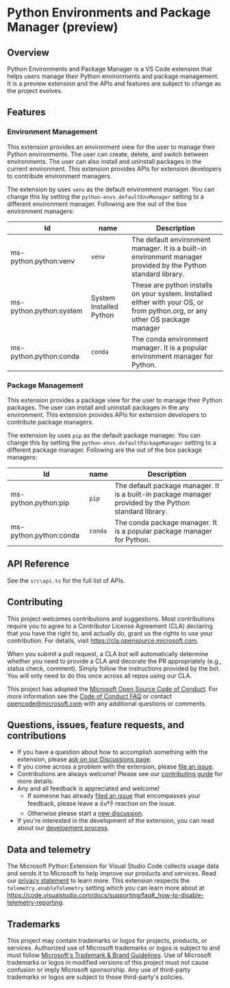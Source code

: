 # Python Environments and Package Manager (preview)

## Overview

Python Environments and Package Manager is a VS Code extension that helps users manage their Python environments and package management. It is a preview extension and the APIs and features are subject to change as the project evolves.

## Features

### Environment Management

This extension provides an environment view for the user to manage their Python environments. The user can create, delete, and switch between environments. The user can also install and uninstall packages in the current environment. This extension provides APIs for extension developers to contribute environment managers.

The extension by uses `venv` as the default environment manager. You can change this by setting the `python-envs.defaultEnvManager` setting to a different environment manager. Following are the out of the box environment managers:

|Id| name |Description|
|---|----|--|
|ms-python.python:venv| `venv` |The default environment manager. It is a built-in environment manager provided by the Python standard library.|
|ms-python.python:system| System Installed Python | These are python installs on your system. Installed either with your OS, or from python.org, or any other OS package manager |
|ms-python.python:conda| `conda` |The conda environment manager. It is a popular environment manager for Python.|


### Package Management

This extension provides a package view for the user to manage their Python packages. The user can install and uninstall packages in the any environment. This extension provides APIs for extension developers to contribute package managers.

The extension by uses `pip` as the default package manager. You can change this by setting the `python-envs.defaultPackageManager` setting to a different package manager. Following are the out of the box package managers:

|Id| name |Description|
|---|----|--|
|ms-python.python:pip| `pip` |The default package manager. It is a built-in package manager provided by the Python standard library.|
|ms-python.python:conda| `conda` |The conda package manager. It is a popular package manager for Python.|

## API Reference

See the `src\api.ts` for the full list of APIs.

## Contributing

This project welcomes contributions and suggestions.  Most contributions require you to agree to a
Contributor License Agreement (CLA) declaring that you have the right to, and actually do, grant us
the rights to use your contribution. For details, visit https://cla.opensource.microsoft.com.

When you submit a pull request, a CLA bot will automatically determine whether you need to provide
a CLA and decorate the PR appropriately (e.g., status check, comment). Simply follow the instructions
provided by the bot. You will only need to do this once across all repos using our CLA.

This project has adopted the [Microsoft Open Source Code of Conduct](https://opensource.microsoft.com/codeofconduct/).
For more information see the [Code of Conduct FAQ](https://opensource.microsoft.com/codeofconduct/faq/) or
contact [opencode@microsoft.com](mailto:opencode@microsoft.com) with any additional questions or comments.


## Questions, issues, feature requests, and contributions

-   If you have a question about how to accomplish something with the extension, please [ask on our Discussions page](https://github.com/microsoft/vscode-python/discussions/categories/q-a).
-   If you come across a problem with the extension, please [file an issue](https://github.com/microsoft/vscode-python).
-   Contributions are always welcome! Please see our [contributing guide](https://github.com/Microsoft/vscode-python/blob/main/CONTRIBUTING.md) for more details.
-   Any and all feedback is appreciated and welcome!
    -   If someone has already [filed an issue](https://github.com/Microsoft/vscode-python) that encompasses your feedback, please leave a 👍/👎 reaction on the issue.
    -   Otherwise please start a [new discussion](https://github.com/microsoft/vscode-python/discussions/categories/ideas).
-   If you're interested in the development of the extension, you can read about our [development process](https://github.com/Microsoft/vscode-python/blob/main/CONTRIBUTING.md#development-process).

## Data and telemetry

The Microsoft Python Extension for Visual Studio Code collects usage
data and sends it to Microsoft to help improve our products and
services. Read our
[privacy statement](https://privacy.microsoft.com/privacystatement) to
learn more. This extension respects the `telemetry.enableTelemetry`
setting which you can learn more about at
https://code.visualstudio.com/docs/supporting/faq#_how-to-disable-telemetry-reporting.

## Trademarks

This project may contain trademarks or logos for projects, products, or services. Authorized use of Microsoft 
trademarks or logos is subject to and must follow 
[Microsoft's Trademark & Brand Guidelines](https://www.microsoft.com/en-us/legal/intellectualproperty/trademarks/usage/general).
Use of Microsoft trademarks or logos in modified versions of this project must not cause confusion or imply Microsoft sponsorship.
Any use of third-party trademarks or logos are subject to those third-party's policies.